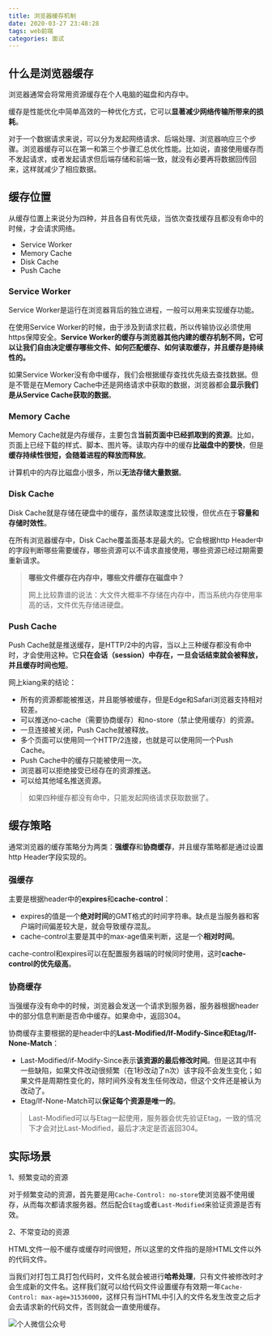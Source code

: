 ```yaml
---
title: 浏览器缓存机制
date: 2020-03-27 23:48:28
tags: web前端
categories: 面试
---
```


## 什么是浏览器缓存

浏览器通常会将常用资源缓存在个人电脑的磁盘和内存中。

缓存是性能优化中简单高效的一种优化方式，它可以**显著减少网络传输所带来的损耗**。

对于一个数据请求来说，可以分为发起网络请求、后端处理、浏览器响应三个步骤。浏览器缓存可以在第一和第三个步骤汇总优化性能。比如说，直接使用缓存而不发起请求，或者发起请求但后端存储和前端一致，就没有必要再将数据回传回来，这样就减少了相应数据。

## 缓存位置

从缓存位置上来说分为四种，并且各自有优先级，当依次查找缓存且都没有命中的时候，才会请求网络。

- Service Worker
- Memory Cache
- Disk Cache
- Push Cache

### Service Worker

Service Worker是运行在浏览器背后的独立进程，一般可以用来实现缓存功能。

在使用Service Worker的时候，由于涉及到请求拦截，所以传输协议必须使用https保障安全。**Service Worker的缓存与浏览器其他内建的缓存机制不同，它可以让我们自由决定缓存哪些文件、如何匹配缓存、如何读取缓存，并且缓存是持续性的。**

如果Service Worker没有命中缓存，我们会根据缓存查找优先级去查找数据。但是不管是在Memory Cache中还是网络请求中获取的数据，浏览器都会**显示我们是从Service Cache获取的数据**。

### Memory Cache

Memory Cache就是内存缓存，主要包含**当前页面中已经抓取到的资源**。比如，页面上已经下载的样式、脚本、图片等。读取内存中的缓存**比磁盘中的要快**，但是**缓存持续性很短，会随着进程的释放而释放**。

计算机中的内存比磁盘小很多，所以**无法存储大量数据**。

### Disk Cache

Disk Cache就是存储在硬盘中的缓存，虽然读取速度比较慢，但优点在于**容量和存储时效性**。

在所有浏览器缓存中，Disk Cache覆盖面基本是最大的。它会根据http Header中的字段判断哪些需要缓存，哪些资源可以不请求直接使用，哪些资源已经过期需要重新请求。

>**哪些文件缓存在内存中，哪些文件缓存在磁盘中？**
>
>网上比较靠谱的说法：大文件大概率不存储在内存中，而当系统内存使用率高的话，文件优先存储进硬盘。

### Push Cache

Push Cache就是推送缓存，是HTTP/2中的内容，当以上三种缓存都没有命中时，才会使用这种。它**只在会话（session）中存在，一旦会话结束就会被释放，并且缓存时间也短**。

网上kiang来的结论：

- 所有的资源都能被推送，并且能够被缓存，但是Edge和Safari浏览器支持相对较差。
- 可以推送no-cache（需要协商缓存）和no-store（禁止使用缓存）的资源。
- 一旦连接被关闭，Push Cache就被释放。
- 多个页面可以使用同一个HTTP/2连接，也就是可以使用同一个Push Cache。
- Push Cache中的缓存只能被使用一次。
- 浏览器可以拒绝接受已经存在的资源推送。
- 可以给其他域名推送资源。

>如果四种缓存都没有命中，只能发起网络请求获取数据了。

## 缓存策略

通常浏览器的缓存策略分为两类：**强缓存**和**协商缓存**，并且缓存策略都是通过设置http Header字段实现的。

### 强缓存

主要是根据header中的**expires**和**cache-control**：

- expires的值是一个**绝对时间**的GMT格式的时间字符串。缺点是当服务器和客户端时间偏差较大是，就会导致缓存混乱。
- cache-control主要是其中的max-age值来判断，这是一个**相对时间**。

cache-control和expires可以在配置服务器端的时候同时使用，这时**cache-control的优先级高**。

### 协商缓存

当强缓存没有命中的时候，浏览器会发送一个请求到服务器，服务器根据header中的部分信息判断是否命中缓存。如果命中，返回304。

协商缓存主要根据的是header中的**Last-Modified/If-Modify-Since和Etag/If-None-Match**：

- Last-Modified/if-Modify-Since表示**该资源的最后修改时间**。但是这其中有一些缺陷，如果文件改动很频繁（在1秒改动了n次）该字段不会发生变化；如果文件是周期性变化的，除时间外没有发生任何改动，但这个文件还是被认为改动了。
- Etag/If-None-Match可以**保证每个资源是唯一的**。

>Last-Modified可以与Etag一起使用，服务器会优先验证Etag，一致的情况下才会对比Last-Modified，最后才决定是否返回304。

## 实际场景

1、频繁变动的资源

对于频繁变动的资源，首先要是用`Cache-Control: no-store`使浏览器不使用缓存，从而每次都请求服务器。然后配合`Etag`或者`Last-Modified`来验证资源是否有效。

2、不常变动的资源

HTML文件一般不缓存或缓存时间很短，所以这里的文件指的是除HTML文件以外的代码文件。

当我们对打包工具打包代码时，文件名就会被进行**哈希处理**，只有文件被修改时才会生成新的文件名。这样我们就可以给代码文件设置缓存有效期一年`Cache-Control: max-age=31536000`，这样只有当HTML中引入的文件名发生改变之后才会去请求新的代码文件，否则就会一直使用缓存。

![个人微信公众号](https://img-blog.csdnimg.cn/20200402001106322.jpg?x-oss-process=image/watermark,type_ZmFuZ3poZW5naGVpdGk,shadow_10,text_aHR0cHM6Ly9ibG9nLmNzZG4ubmV0L3FxXzQxOTA3ODA2,size_16,color_FFFFFF,t_70)
